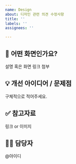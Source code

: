```yaml
---
name: Design
about: 디자인 관련 의견 수정사항
title: ''
labels: ''
assignees: ''

---
```


## 🎨 어떤 화면인가요?
설명 혹은 화면 링크 첨부

## 💡 개선 아이디어 / 문제점
구체적으로 적어주세요.

## ✅ 참고자료
링크 or 이미지

## 👨‍💻 담당자
@아이디

